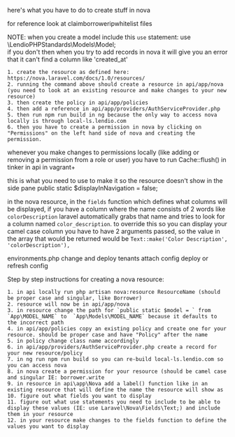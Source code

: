 here's what you have to do to create stuff in nova

for reference look at claimborroweripwhitelist files

NOTE: when you create a model include this `use` statement:
  use \LendioPHPStandards\Models\Model;  
if you don't then when you try to add records in nova it will give you an error that it can't find a column like 'created_at'


	1. create the resource as defined here: https://nova.laravel.com/docs/1.0/resources/
	2. running the command above should create a resource in api/app/nova (you need to look at an existing resource and make changes to your new resource)
	3. then create the policy in api/app/policies
	4. then add a reference in api/app/providers/AuthServiceProvider.php
	5. then run npm run build in ng because the only way to access nova locally is through local-ls.lendio.com
	6. then you have to create a permission in nova by clicking on "Permissions" on the left hand side of nova and creating the permission. 

whenever you make changes to permissions locally (like adding or removing a permission from a role or user) you have to run Cache::flush() in tinker in api in vagrant+

this is what you need to use to make it so the resource doesn't show in the side pane public static $displayInNavigation = false;

in the nova resource, in the `fields` function which defines what columns will be displayed, if you have a column where the name consists of 2 words like `colorDescription` laravel automatically grabs that name and tries to look for a column named `color_description`. to override this so you can display your camel case column you have to have 2 arguments passed, so the value in the array that would be returned would be `Text::make('Color Description', 'colorDescription'),`
  

environments.php change and deploy
tenants
attach config
deploy or refresh config


Step by step instructions for creating a nova resource:

	1. in api locally run php artisan nova:resource ResourceName (should be proper case and singular, like Borrower)
	2. resource will now be in api/app/nova
	3. in resource change the path for `public static $model = ` from `App\MODEL_NAME` to  `App\Models\MODEL_NAME` because it defaults to the incorrect path
	4. in api/app/policies copy an existing policy and create one for your resource. should be proper case and have "Policy" after the name
	5. in policy change class name accordingly
	6. in api/app/providers/AuthServiceProvider.php create a record for your new resource/policy
	7. in ng run npm run build so you can re-build local-ls.lendio.com so you can access nova
	8. in nova create a permission for your resource (should be camel case and singular IE: borrower.write
	9. in resource in api\app\Nova add a label() function like in an existing resource that will define the name the resource will show as
	10. figure out what fields you want to display
	11. figure out what use statements you need to include to be able to display these values (IE: use Laravel\Nova\Fields\Text;) and include them in your resource
	12. in your resource make changes to the fields function to define the values you want to display
